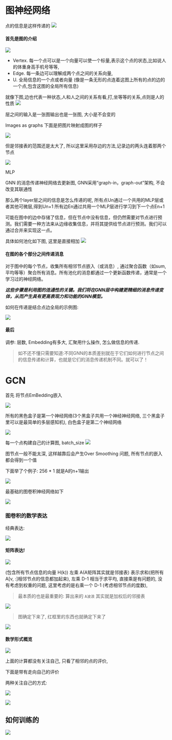 # 图神经网络

点的信息是这样传递的
![](https://image.chiullian.cn/img/202411051954533.png)

#### 首先是图的介绍
![](https://image.chiullian.cn/img/202411051952007.png)

* Vertex. 每一个点可以是一个向量可以使一个标量,表示这个点的状态,比如说人的体重身高手机号等等,
* Edge. 每一条边可以理解成两个点之间的关系向量,
* U. 全局信息的一个点或者向量 (像是一条无形的点连着这图上所有的点的边的一个点,包含这图的全局所有信息)

就像下图,边也代表一种状态,人和人之间的关系有看,打,坐等等的关系,点则是人的性质
![](https://image.chiullian.cn/img/202411052023560.png)

层之间的输入是一张图输出也是一张图, 大小是不会变的

Images as graphs
下面是把图片映射成图的样子

![](https://image.chiullian.cn/img/202411052021847.png)

但是邻接表的范围还是太大了, 所以这里采用存边的方法,记录边的两头连着那两个节点


![](https://image.chiullian.cn/img/202411052030768.png)

MLP

GNN 的消息传递神经网络去更新图, GNN采用“graph-in，graph-out”架构, 不会改变其联通性

那么两个layer层之间的信息是怎么传递的呢, 所有点Un通过一个共用的MLP层或者其他可微层,得到Un+1
所有边En通过共用一个MLP层进行学习到下一个点En+1

可能在图中的边中存储了信息，但在节点中没有信息，但仍然需要对节点进行预测。我们需要一种方法来从边缘收集信息，并将其提供给节点进行预测。我们可以通过合并来实现这一点。

具体如何池化如下图, 这里是直接相加
![](https://image.chiullian.cn/img/202411052121507.png)

#### 在图的各个部分之间传递消息
对于图中的每个节点，收集所有相邻节点嵌入（或消息）, 通过聚合函数（如sum,平均等等）聚合所有消息。所有池化的消息都通过一个更新函数传递，通常是一个学习过的神经网络。

***这些步骤是利用图的连通性的关键。我们将在GNN层中构建更精细的消息传递变体，从而产生具有更高表现力和功能的GNN模型。***

如何在传递是结合点边全局的示例图:

![](https://image.chiullian.cn/img/202411052130994.png)


#### 最后
调参: 层数, Embedding有多大, 汇聚用什么操作, 怎么做信息的传递.

> 如不还不懂只需要知道:不同GNN的本质差别就在于它们如何进行节点之间的信息传递和计算，也就是它们的消息传递机制不同。就可以了！


# GCN 

首先 将节点EmBedding嵌入

![](https://image.chiullian.cn/img/202411121627791.png)

所有的黑色盒子是第一个神经网络(3个黑盒子共用一个神经神经网络, 三个黑盒子里可以是最简单的多层感知机), 白色盒子是第二个神经网络

![](https://image.chiullian.cn/img/202411121625529.png)

每一个点构建自己的计算图, batch_size
![](https://image.chiullian.cn/img/202411121630938.png)

图节点一般不能太深, 这样越靠后会产生Over Smoothing 问题, 所有节点的嵌入都会得到一个值

下面举了个例子:
256 * 1 就是A的n+1输出

![](https://image.chiullian.cn/img/202411121648730.png)

最基础的图卷积神经网络如下

![](https://image.chiullian.cn/img/202411121722143.png)

### 图卷积的数学表达

经典表达:

![](https://image.chiullian.cn/img/202411121825868.png)

#### 矩阵表达!

![](https://image.chiullian.cn/img/202411121948437.png)

(包含所有节点信息的向量 H(k)) 左乘 A(A矩阵其实就是邻接表) 表示求和(把所有A[v, :]相邻节点的信息都加起来),  左乘 D-1 相当于求平均, 
直接乘是有问题的, 没有考虑到权重的问题, 这里考虑的是右乘一个 D-1 (考虑相邻节点的度数),

> 最本质的也是最重要的: 算出来的 `A波浪` 其实就是加权后的邻接表

![](https://image.chiullian.cn/img/202411122029614.png)

> 图确定下来了, 红框里的东西也就确定下来了

![](https://image.chiullian.cn/img/202411122028625.png)

#### 数学形式概览

![](https://image.chiullian.cn/img/202411122043252.png)

上面的计算都没有关注自己, 只看了相邻的点的评价,

下面是带有走向自己的评价

两种关注自己的方式:

![](https://image.chiullian.cn/img/202411122050119.png)

![](https://image.chiullian.cn/img/202411122107392.png)

## 如何训练的

![](https://image.chiullian.cn/img/202411122118476.png)
